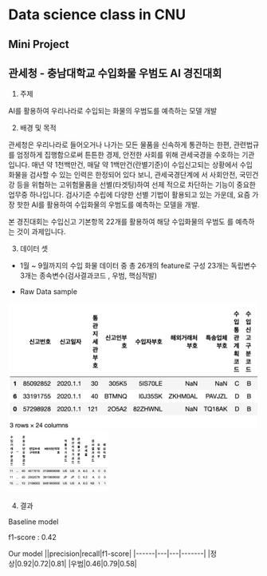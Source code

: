 # Data science class  in CNU

## Mini Project  

## 관세청 - 충남대학교 수입화물 우범도 AI 경진대회

 1. 주제

 AI를 활용하여 우리나라로 수입되는 화물의 우범도를 예측하는 모델 개발

 2.  배경 및 목적

 관세청은 우리나라로 들어오거나 나가는 모든 물품을 신속하게 통관하는 한편, 관련법규를 엄정하게 집행함으로써 튼튼한 경제, 안전한 사회를 위해 관세국경을 수호하는 기관입니다.
매년 약 1천백만건, 매달 약 1백만건(란별기준)이 수입신고되는 상황에서 수입 화물을 검사할 수 있는 인력은 한정되어 있다 보니, 관세국경단계에 서 사회안전, 국민건강 등을 위협하는 고위험물품을 선별(타겟팅)하여 선제 적으로 차단하는 기능이 중요한 업무중 하나입니다.
검사기준 수립에 다양한 선별 기법이 활용되고 있는 가운데, 요즘 가장 핫한 AI를 활용하여 수입화물의 우범도를 예측하는 모델을 개발.

본 경진대회는 수입신고 기본항목 22개를 활용하여 해당 수입화물의 우범도 를 예측하는 것이 과제입니다.


3. 데이터 셋

- 1월 ~ 9월까지의  수입 화물 데이터 중 총 26개의 feature로 구성 23개는 독립변수 3개는 종속변수(검사결과코드 , 우범, 핵심적발)

- Raw Data sample

<img src="./image/sample1.png" width="500" ><img src="./image/sample2.png" width="200">


4. 결과

Baseline model

f1-score : 0.42


Our model
||precision|recall|f1-score|
|------|---|---|-------|
|정상|0.92|0.72|0.81|
|우범|0.46|0.79|0.58|
